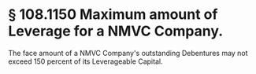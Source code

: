 # § 108.1150   Maximum amount of Leverage for a NMVC Company.

The face amount of a NMVC Company's outstanding Debentures may not exceed 150 percent of its Leverageable Capital.




